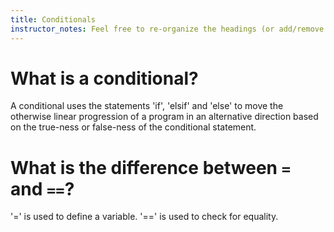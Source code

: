 ```yaml
---
title: Conditionals
instructor_notes: Feel free to re-organize the headings (or add/remove headings) below. We included the headings for your benefit, but it's 100% fine if you want to write your responses in some different structure.
---
```


# What is a conditional?

A conditional uses the statements 'if', 'elsif' and 'else' to move the otherwise linear progression of a program in an alternative direction based on the true-ness or false-ness of the conditional statement. 

# What is the difference between `=` and `==`?

'=' is used to define a variable. '==' is used to check for equality.